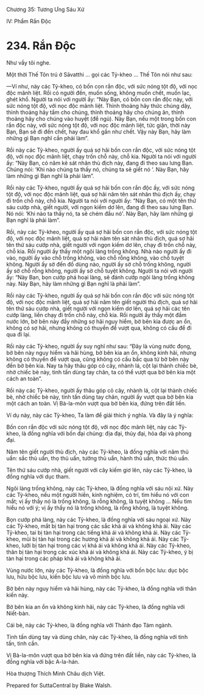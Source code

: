  

Chương 35: Tương Ưng Sáu Xứ

IV: Phẩm Rắn Ðộc

# 234\. Rắn Ðộc

Như vầy tôi nghe.

Một thời Thế Tôn trú ở Sāvatthi … gọi các Tỷ-kheo … Thế Tôn nói như sau:

—Ví như, này các Tỷ-kheo, có bốn con rắn độc, với sức nóng tột độ, với nọc độc mãnh liệt. Rồi có người đến, muốn sống, không muốn chết, muốn lạc, ghét khổ. Người ta nói với người ấy: “Này Bạn, có bốn con rắn độc này, với sức nóng tột độ, với nọc độc mãnh liệt. Thỉnh thoảng hãy thức chúng dậy, thỉnh thoảng hãy tắm cho chúng, thỉnh thoảng hãy cho chúng ăn, thỉnh thoảng hãy cho chúng vào huyệt (để ngủ). Này Bạn, nếu một trong bốn con rắn độc này, với sức nóng tột độ, với nọc độc mãnh liệt, tức giận, thời này Bạn, Bạn sẽ đi đến chết, hay đau khổ gần như chết. Vậy này Bạn, hãy làm những gì Bạn nghĩ cần phải làm”.

Rồi này các Tỷ-kheo, người ấy quá sợ hãi bốn con rắn độc, với sức nóng tột độ, với nọc độc mãnh liệt, chạy trốn chỗ này, chỗ kia. Người ta nói với người ấy: “Này Bạn, có năm kẻ sát nhân thù địch này, đang đi theo sau lưng Bạn. Chúng nói: ‘Khi nào chúng ta thấy nó, chúng ta sẽ giết nó ‘. Này Bạn, hãy làm những gì Bạn nghĩ là phải làm”.

Rồi này các Tỷ-kheo, người ấy quá sợ hãi bốn con rắn độc ấy, với sức nóng tột độ, với nọc độc mãnh liệt, quá sợ hãi năm tên sát nhân thù địch ấy, chạy đi trốn chỗ này, chỗ kia. Người ta nói với người ấy: “Này Bạn, có một tên thứ sáu cướp nhà, giết người, với ngọn kiếm dơ lên, đang đi theo sau lưng Bạn. Nó nói: ‘Khi nào ta thấy nó, ta sẽ chém đầu nó'. Này Bạn, hãy làm những gì Bạn nghĩ là phải làm”.

Rồi, này các Tỷ-kheo, người ấy quá sợ hãi bốn con rắn độc, với sức nóng tột độ, với nọc độc mãnh liệt, quá sợ hãi năm tên sát nhân thù địch, quá sợ hãi tên thứ sáu cướp nhà, giết người với ngọn kiếm dơ lên, chạy đi trốn chỗ này, chỗ kia. Rồi người ấy thấy một ngôi làng trống không. Nhà nào người ấy đi vào, người ấy vào chỗ trống không, vào chỗ rỗng không, vào chỗ tuyệt không. Người ấy sờ đến đồ dùng nào, người ấy sờ chỗ trống không, người ấy sờ chỗ rỗng không, người ấy sờ chỗ tuyệt không. Người ta nói với người ấy: “Này Bạn, bọn cướp phá hoại làng, sẽ đánh cướp ngôi làng trống không này. Này Bạn, hãy làm những gì Bạn nghĩ là phải làm”.

Rồi này các Tỷ-kheo, người ấy quá sợ hãi bốn con rắn độc với sức nóng tột độ, với nọc độc mãnh liệt, quá sợ hãi năm tên giết người thù địch, quá sợ hãi tên thứ sáu cướp nhà, giết người với ngọn kiếm dơ lên, quá sợ hãi các tên cướp làng, liền chạy đi trốn chỗ này, chỗ kia. Rồi người ấy thấy một đầm nước lớn, bờ bên này đầy những sợ hãi nguy hiểm, bờ bên kia được an ổn, không có sợ hãi, nhưng không có thuyền để vượt qua, không có cầu để đi qua đi lại.

Rồi này các Tỷ-kheo, người ấy suy nghĩ như sau: “Ðây là vùng nước đọng, bờ bên này nguy hiểm và hãi hùng, bờ bên kia an ổn, không kinh hãi, nhưng không có thuyền để vượt qua, cũng không có cầu bắc qua từ bờ bên này đến bờ bên kia. Nay ta hãy thâu góp cỏ cây, nhành lá, cột lại thành chiếc bè, nhờ chiếc bè này, tinh tấn dùng tay chân, ta có thể vượt qua bờ bên kia một cách an toàn”.

Rồi này các Tỷ-kheo, người ấy thâu góp cỏ cây, nhành lá, cột lại thành chiếc bè, nhờ chiếc bè này, tinh tấn dùng tay chân, người ấy vượt qua bờ bên kia một cách an toàn. Vị Bà-la-môn vượt qua bờ bên kia, đứng trên đất liền.

Ví dụ này, này các Tỷ-kheo, Ta làm để giải thích ý nghĩa. Và đây là ý nghĩa:

Bốn con rắn độc với sức nóng tột độ, với nọc độc mãnh liệt, này các Tỷ-kheo, là đồng nghĩa với bốn đại chủng: địa đại, thủy đại, hỏa đại và phong đại.

Năm tên giết người thù địch, này các Tỷ-kheo, là đồng nghĩa với năm thủ uẩn: sắc thủ uẩn, thọ thủ uẩn, tưởng thủ uẩn, hành thủ uẩn, thức thủ uẩn.

Tên thứ sáu cướp nhà, giết người với cây kiếm giơ lên, này các Tỷ-kheo, là đồng nghĩa với dục tham.

Ngôi làng trống không, này các Tỷ-kheo, là đồng nghĩa với sáu nội xứ. Này các Tỷ-kheo, nếu một người hiền, kinh nghiệm, có trí, tìm hiểu nó với con mắt; vị ấy thấy nó là trống không, là rỗng không, là tuyệt không … Nếu tìm hiểu nó với ý; vị ấy thấy nó là trống không, là rỗng không, là tuyệt không.

Bọn cướp phá làng, này các Tỷ-kheo, là đồng nghĩa với sáu ngoại xứ. Này các Tỷ-kheo, mắt bị tàn hại trong các sắc khả ái và không khả ái. Này các Tỷ-kheo, tai bị tàn hại trong các tiếng khả ái và không khả ái. Này các Tỷ-kheo, mũi bị tàn hại trong các hương khả ái và không khả ái. Này các Tỷ-kheo, lưỡi bị tàn hại trong các vị khả ái và không khả ái. Này các Tỷ-kheo, thân bị tàn hại trong các xúc khả ái và không khả ái. Này các Tỷ-kheo, ý bị tàn hại trong các pháp khả ái và không khả ái.

Vùng nước lớn, này các Tỷ-kheo, là đồng nghĩa với bốn bộc lưu: dục bộc lưu, hữu bộc lưu, kiến bộc lưu và vô minh bộc lưu.

Bờ bên này nguy hiểm và hãi hùng, này các Tỷ-kheo, là đồng nghĩa với thân kiến này.

Bờ bên kia an ổn và không kinh hãi, này các Tỷ-kheo, là đồng nghĩa với Niết-bàn.

Cái bè, này các Tỷ-kheo, là đồng nghĩa với Thánh đạo Tám ngành.

Tinh tấn dùng tay và dùng chân, này các Tỷ-kheo, là đồng nghĩa với tinh tấn, tinh cần.

Vị Bà-la-môn vượt qua bờ bên kia và đứng trên đất liền, này các Tỷ-kheo, là đồng nghĩa với bậc A-la-hán.

Hòa thượng Thích Minh Châu dịch Việt.

Prepared for SuttaCentral by Blake Walsh.